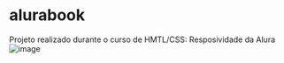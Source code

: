 # alurabook
Projeto realizado durante o curso de HMTL/CSS: Resposividade da Alura
![image](https://github.com/user-attachments/assets/94a6b1ac-6fa8-4483-8b77-3e6cb1d0b83a)
